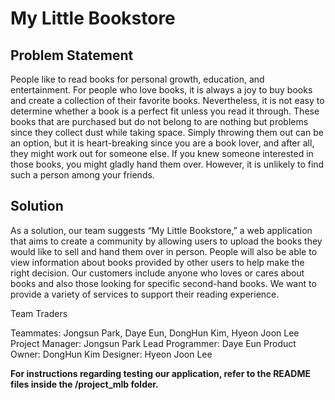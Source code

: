 # My Little Bookstore

## Problem Statement 
People like to read books for personal growth, education, and entertainment. For people who love books, it is always a joy to buy books and create a collection of their favorite books. Nevertheless, it is not easy to determine whether a book is a perfect fit unless you read it through. These books that are purchased but do not belong to are nothing but problems since they collect dust while taking space. Simply throwing them out can be an option, but it is heart-breaking since you are a book lover, and after
all, they might work out for someone else. If you knew someone interested in those books, you might gladly hand them over. However, it is unlikely to find such a person among your friends.

## Solution
As a solution, our team suggests “My Little Bookstore,” a web application that aims to create a community by allowing users to upload the books they would like to sell and hand them over in person. People will also be able to view information about books provided by other users to help make the right decision. Our customers include anyone who loves or cares about books and also those looking for specific second-hand books. We want to provide a variety of services to support their reading experience.


Team Traders

Teammates: Jongsun Park, Daye Eun, DongHun Kim, Hyeon Joon Lee
Project Manager: Jongsun Park
Lead Programmer: Daye Eun
Product Owner: DongHun Kim
Designer: Hyeon Joon Lee

**For instructions regarding testing our application, refer to the README files inside the /project_mlb folder.**
